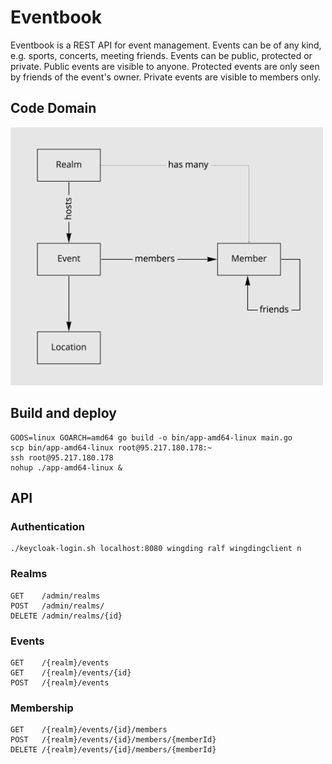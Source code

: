 # Eventbook

Eventbook is a REST API for event management. Events can be of any kind, e.g. sports, concerts, meeting friends. Events can be public, protected or private. Public events are visible to anyone. Protected events are only seen by friends of the event's owner. Private events are visible to members only.

## Code Domain

<img src="images/core-domain.jpg" width="500" alt="core domain">

## Build and deploy

```
GOOS=linux GOARCH=amd64 go build -o bin/app-amd64-linux main.go
scp bin/app-amd64-linux root@95.217.180.178:~
ssh root@95.217.180.178
nohup ./app-amd64-linux &
```

## API

### Authentication

```
./keycloak-login.sh localhost:8080 wingding ralf wingdingclient n
```

### Realms

```
GET    /admin/realms
POST   /admin/realms/
DELETE /admin/realms/{id}
```

### Events

```
GET    /{realm}/events
GET    /{realm}/events/{id}
POST   /{realm}/events
```

### Membership

```
GET    /{realm}/events/{id}/members
POST   /{realm}/events/{id}/members/{memberId}
DELETE /{realm}/events/{id}/members/{memberId}
```
